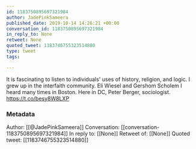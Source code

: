 ```yaml
---
id: 1183750895697321984
author: JadePinkSameera
published_date: 2019-10-14 14:26:21 +00:00
conversation_id: 1183750895697321984
in_reply_to: None
retweet: None
quoted_tweet: 1183746755323514880
type: tweet
tags:

---
```


It is fascinating to listen to individuals' uses of history, religion, and logic. I grew up in the interfaith community. Eli Wiesel and Gershom Scholem I heard many times in Boston. Here in DC, Peter Berger, sociologist. https://t.co/besy8W8LXP

### Metadata

Author: [[@JadePinkSameera]]
Conversation: [[conversation-1183750895697321984]]
In reply to: [[None]]
Retweet of: [[None]]
Quoted tweet: [[1183746755323514880]]
